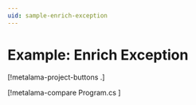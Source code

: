 ```yaml
---
uid: sample-enrich-exception
---
```


# Example: Enrich Exception

[!metalama-project-buttons .]

[!metalama-compare Program.cs ]